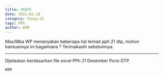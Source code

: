 ```yaml
---
title: 45075
date: 2021-02-18
category: Tanya-SC
tags: PPh
author: WSM
---
```


Mas/Mba WP menanyakan beberapa hal terkait pph 21 dtp, mohon bantuannya ini bagaimana ? Terimakasih sebelumnya.

---

Dijelaskan berdasarkan file excel PPh 21 Desember Porsi DTP.

`WSM`
